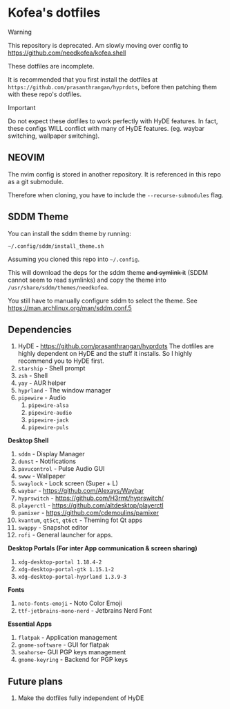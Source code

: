 # Kofea's dotfiles

> [!WARNING]
> This repository is deprecated. 
> Am slowly moving over config to https://github.com/needkofea/kofea.shell
>

These dotfiles are incomplete.

It is recommended that you first install the dotfiles at `https://github.com/prasanthrangan/hyprdots`, before then patching them with these repo's dotfiles.

> [!IMPORTANT]
> Do not expect these dotfiles to work perfectly with HyDE features.
> In fact, these configs WILL conflict with many of HyDE features. (eg. waybar switching, wallpaper switching).

## NEOVIM
The nvim config is stored in another repository. It is referenced in this repo as a git submodule.

Therefore when cloning, you have to include the `--recurse-submodules` flag.

## SDDM Theme
You can install the sddm theme by running:
```
~/.config/sddm/install_theme.sh
```
Assuming you cloned this repo into `~/.config`.

This will download the deps for the sddm theme 
~~and symlink it~~ (SDDM cannot seem to read symlinks) and copy the theme into `/usr/share/sddm/themes/needkofea`.



You still have to manually configure sddm to select the theme. See https://man.archlinux.org/man/sddm.conf.5


## Dependencies
1. HyDE - https://github.com/prasanthrangan/hyprdots
   The dotfiles are highly dependent on HyDE and the stuff it installs. So I highly recommend you to HyDE first.
2. `starship` - Shell prompt
3. `zsh` - Shell
4. `yay` - AUR helper
5. `hyprland` - The window manager
6. `pipewire` - Audio
    1. `pipewire-alsa` 
    2. `pipewire-audio` 
    3. `pipewire-jack` 
    4. `pipewire-puls` 


**Desktop Shell**
1. `sddm` - Display Manager 
2. `dunst` - Notifications
3. `pavucontrol` - Pulse Audio GUI
4. `swww` - Wallpaper
5. `swaylock` - Lock screen (Super + L)
6. `waybar` - https://github.com/Alexays/Waybar
7. `hyprswitch` - https://github.com/H3rmt/hyprswitch/
8. `playerctl` - https://github.com/altdesktop/playerctl
9. `pamixer` - https://github.com/cdemoulins/pamixer
10. `kvantum`, `qt5ct`, `qt6ct` - Theming fot Qt apps
11. `swappy` - Snapshot editor
12. `rofi` - General launcher for apps.

**Desktop Portals (For inter App communication & screen sharing)**
1. `xdg-desktop-portal 1.18.4-2`
2. `xdg-desktop-portal-gtk 1.15.1-2`
3. `xdg-desktop-portal-hyprland 1.3.9-3`

**Fonts**
1. `noto-fonts-emoji` - Noto Color Emoji
2. `ttf-jetbrains-mono-nerd` - Jetbrains Nerd Font

**Essential Apps**
1. `flatpak` - Application management
2. `gnome-software` - GUI for flatpak
3. `seahorse`- GUI PGP keys management
4. `gnome-keyring` - Backend for PGP keys


## Future plans
1. Make the dotfiles fully independent of HyDE
